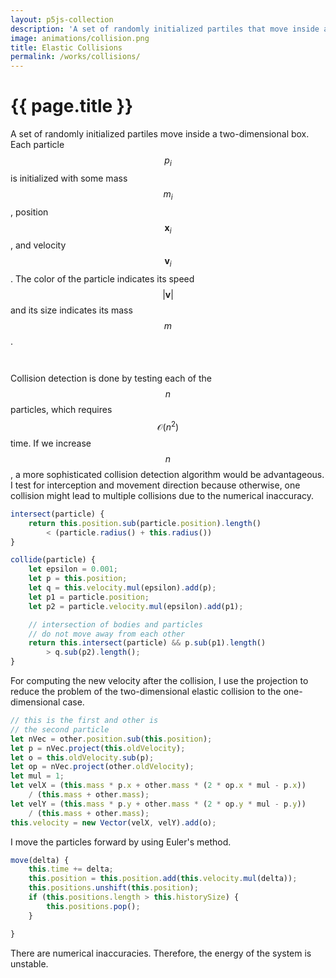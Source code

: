 ```yaml
---
layout: p5js-collection
description: 'A set of randomly initialized partiles that move inside a two-dimensional box. Each particle is initialized with some mass, position, and velocity. The color of the particle indicates its speed and its size indicates its mass.'
image: animations/collision.png
title: Elastic Collisions
permalink: /works/collisions/
---
```


# {{ page.title }}

A set of randomly initialized partiles move inside a two-dimensional box.
Each particle $$p_i$$ is initialized with some mass $$m_i$$, position $$\mathbf{x}_i$$, and velocity $$\mathbf{v}_i$$.
The color of the particle indicates its speed $$|\mathbf{v}|$$ and its size indicates its mass $$m$$.

<div id = "p5-collisions" style="background-color: #fdfdfd; justify-content: center; display: flex; margin:1.5em;"></div>

Collision detection is done by testing each of the $$n$$ particles, which requires $$\mathcal{O}(n^2)$$ time.
If we increase $$n$$, a more sophisticated collision detection algorithm would be advantageous.
I test for interception and movement direction because otherwise, one collision might lead to multiple collisions due to the numerical inaccuracy.

```javascript
intersect(particle) {
    return this.position.sub(particle.position).length() 
        < (particle.radius() + this.radius())
}

collide(particle) {
    let epsilon = 0.001;
    let p = this.position;
    let q = this.velocity.mul(epsilon).add(p);
    let p1 = particle.position;
    let p2 = particle.velocity.mul(epsilon).add(p1);

    // intersection of bodies and particles 
    // do not move away from each other
    return this.intersect(particle) && p.sub(p1).length() 
        > q.sub(p2).length();
}

```

For computing the new velocity after the collision, I use the projection to reduce the problem of the two-dimensional elastic collision to the one-dimensional case.

```javascript
// this is the first and other is 
// the second particle
let nVec = other.position.sub(this.position);
let p = nVec.project(this.oldVelocity);
let o = this.oldVelocity.sub(p);
let op = nVec.project(other.oldVelocity);
let mul = 1;
let velX = (this.mass * p.x + other.mass * (2 * op.x * mul - p.x)) 
    / (this.mass + other.mass);
let velY = (this.mass * p.y + other.mass * (2 * op.y * mul - p.y)) 
    / (this.mass + other.mass);
this.velocity = new Vector(velX, velY).add(o);
```

I move the particles forward by using Euler's method.

```javascript
move(delta) {
    this.time += delta;
    this.position = this.position.add(this.velocity.mul(delta));
    this.positions.unshift(this.position);
    if (this.positions.length > this.historySize) {
        this.positions.pop();
    }

}
```

There are numerical inaccuracies.
Therefore, the energy of the system is unstable.